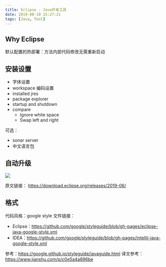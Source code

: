 ```yaml
---
title: Eclipse - Java开发工具
date: 2019-08-10 15:27:21
tags: [Java, Tool]
---
```


## Why Eclipse
默认配置的热部署：方法内部代码修改无需重新启动

## 安装设置
- 字体设置
- workspace 编码设置
- installed jres
- package explorer
- startup and shutdown
- compare
  - Ignore white space
  - Swap left and right

可选：
- sonar server
- 中文语言包

## 自动升级
![](http://download.eclipse.org/errors/content/eclipse-software-install-win10-v1.png)


原文链接：
https://download.eclipse.org/releases/2019-06/

## 格式
代码风格：google style
文件链接：
- Eclipse：https://github.com/google/styleguide/blob/gh-pages/eclipse-java-google-style.xml
- IDEA：https://github.com/google/styleguide/blob/gh-pages/intellij-java-google-style.xml

参考：https://google.github.io/styleguide/javaguide.html
译文参考：https://www.jianshu.com/p/c0e5a4a896be